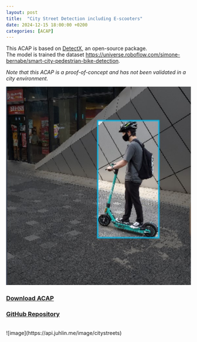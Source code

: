 ```yaml
---
layout: post
title:  "City Street Detection including E-scooters"
date: 2024-12-15 18:00:00 +0200
categories: [ACAP]
---
```


This ACAP is based on [DetectX](https://github.com/pandosme/DetectX), an open-source package.  
The model is trained the dataset https://universe.roboflow.com/simone-bernabe/smart-city-pedestrian-bike-detection.  

*Note that this ACAP is a proof-of-concept and has not been validated in a city environment.*
  
![escooter](https://raw.githubusercontent.com/pandosme/CityStreet/main/pictures/escooter.jpg)

### [Download ACAP](https://www.dropbox.com/scl/fi/4b0kaslhzkkj2kiu4y14x/CityStreet.zip?rlkey=m4dzupb335l2c68rnjwe6fx1r&st=nl5t0azu&dl=1)   
  
### [GitHub Repository](https://github.com/pandosme/CityStreet)
<br/>
![image](https://api.juhlin.me/image/citystreets)


